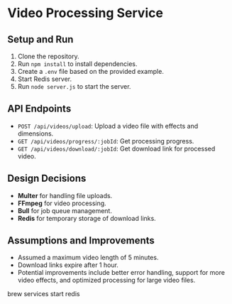# Video Processing Service

## Setup and Run

1. Clone the repository.
2. Run `npm install` to install dependencies.
3. Create a `.env` file based on the provided example.
4. Start Redis server.
5. Run `node server.js` to start the server.

## API Endpoints

- `POST /api/videos/upload`: Upload a video file with effects and dimensions.
- `GET /api/videos/progress/:jobId`: Get processing progress.
- `GET /api/videos/download/:jobId`: Get download link for processed video.

## Design Decisions

- **Multer** for handling file uploads.
- **FFmpeg** for video processing.
- **Bull** for job queue management.
- **Redis** for temporary storage of download links.

## Assumptions and Improvements

- Assumed a maximum video length of 5 minutes.
- Download links expire after 1 hour.
- Potential improvements include better error handling, support for more video effects, and optimized processing for large video files.



brew services start redis